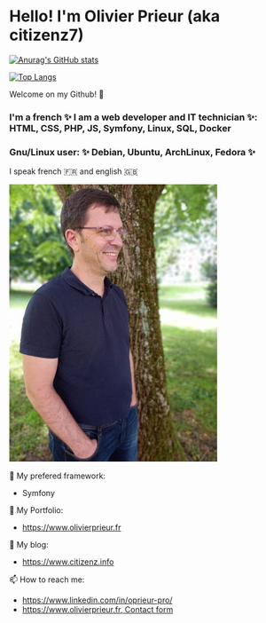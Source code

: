 # Hello! I'm Olivier Prieur (aka citizenz7)

[![Anurag's GitHub stats](https://github-readme-stats.vercel.app/api?username=citizenz7&count_private=true&show_icons=true)](https://github.com/anuraghazra/github-readme-stats)

[![Top Langs](https://github-readme-stats.vercel.app/api/top-langs/?username=citizenz7)](https://github.com/anuraghazra/github-readme-stats)

Welcome on my Github! :pray:

### I'm a french ✨ I am a web developer and IT technician ✨: HTML, CSS, PHP, JS, Symfony, Linux, SQL, Docker

### Gnu/Linux user: ✨ Debian, Ubuntu, ArchLinux, Fedora ✨

I speak french :fr: and english :gb:

![Cover](https://github.com/citizenz7/citizenz7/blob/master/img/op-2021-3.jpg)

🌱 My prefered framework:
- Symfony

🌱 My Portfolio: 
- https://www.olivierprieur.fr

💬 My blog: 
- https://www.citizenz.info

📫 How to reach me:
- https://www.linkedin.com/in/oprieur-pro/
- [https://www.olivierprieur.fr, Contact form](https://www.olivierprieur.fr/#contact)

<!--
- 🌱 I’m currently learning ...
- 👯 I’m looking to collaborate on ...
- 🤔 I’m looking for help with ...
- 💬 Ask me about ...
- 📫 How to reach me: ...
- 😄 Pronouns: ...
- ⚡ Fun fact: ...
-->
